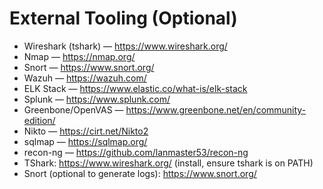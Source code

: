 # External Tooling (Optional)

- Wireshark (tshark) — https://www.wireshark.org/
- Nmap — https://nmap.org/
- Snort — https://www.snort.org/
- Wazuh — https://wazuh.com/
- ELK Stack — https://www.elastic.co/what-is/elk-stack
- Splunk — https://www.splunk.com/
- Greenbone/OpenVAS — https://www.greenbone.net/en/community-edition/
- Nikto — https://cirt.net/Nikto2
- sqlmap — https://sqlmap.org/
- recon-ng — https://github.com/lanmaster53/recon-ng
- TShark: https://www.wireshark.org/ (install, ensure tshark is on PATH)
- Snort (optional to generate logs): https://www.snort.org/